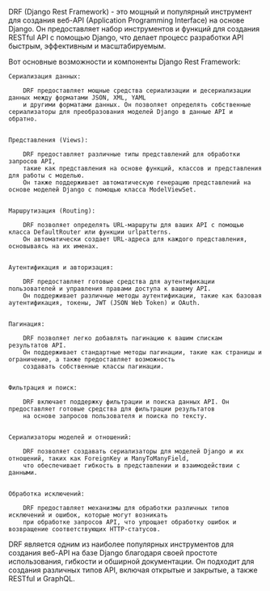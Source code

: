 
DRF (Django Rest Framework) - это мощный и популярный инструмент для создания веб-API (Application Programming Interface) 
на основе Django. Он предоставляет набор инструментов и функций для создания RESTful API с помощью Django, 
что делает процесс разработки API быстрым, эффективным и масштабируемым.


Вот основные возможности и компоненты Django Rest Framework:

    Сериализация данных: 

        DRF предоставляет мощные средства сериализации и десериализации данных между форматами JSON, XML, YAML 
        и другими форматами данных. Он позволяет определять собственные сериализаторы для преобразования моделей Django в данные API и обратно.


    Представления (Views): 

        DRF предоставляет различные типы представлений для обработки запросов API, 
        такие как представления на основе функций, классов и представления для работы с моделью. 
        Он также поддерживает автоматическую генерацию представлений на основе моделей Django с помощью класса ModelViewSet.


    Маршрутизация (Routing): 

        DRF позволяет определять URL-маршруты для ваших API с помощью класса DefaultRouter или функции urlpatterns. 
        Он автоматически создает URL-адреса для каждого представления, основываясь на их именах.


    Аутентификация и авторизация: 

        DRF предоставляет готовые средства для аутентификации пользователей и управления правами доступа к вашему API. 
        Он поддерживает различные методы аутентификации, такие как базовая аутентификация, токены, JWT (JSON Web Token) и OAuth.


    Пагинация:
        
        DRF позволяет легко добавлять пагинацию к вашим спискам результатов API. 
        Он поддерживает стандартные методы пагинации, такие как страницы и ограничение, а также предоставляет возможность 
        создавать собственные классы пагинации.


    Фильтрация и поиск: 

        DRF включает поддержку фильтрации и поиска данных API. Он предоставляет готовые средства для фильтрации результатов 
        на основе запросов пользователя и поиска по тексту.


    Сериализаторы моделей и отношений: 

        DRF позволяет создавать сериализаторы для моделей Django и их отношений, таких как ForeignKey и ManyToManyField, 
        что обеспечивает гибкость в представлении и взаимодействии с данными.


    Обработка исключений: 
        
        DRF предоставляет механизмы для обработки различных типов исключений и ошибок, которые могут возникать 
        при обработке запросов API, что упрощает обработку ошибок и возвращение соответствующих HTTP-статусов.


DRF является одним из наиболее популярных инструментов для создания веб-API на базе Django благодаря своей 
простоте использования, гибкости и обширной документации. Он подходит для создания различных типов API, 
включая открытые и закрытые, а также RESTful и GraphQL.